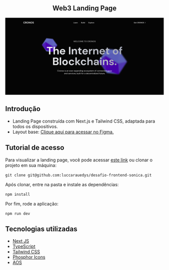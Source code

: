 <h2 align="center">Web3 Landing Page</h2>

<img src="./desktop.png"/>

## Introdução

- Landing Page construída com Next.js e Tailwind CSS, adaptada para todos os dispositivos.
- Layout base: [Clique aqui para acessar no Figma.](https://www.figma.com/file/ZSSEuOWL2CERCeXH84tqMs/Web3-Landing-Page?node-id=102%3A170&t=5yf5wdlf4Gtj2jHZ-1)

## Tutorial de acesso

Para visualizar a landing page, você pode acessar [este link]() ou clonar o projeto em sua máquina:

```
git clone git@github.com:luccarauedys/desafio-frontend-sonica.git
```

Após clonar, entre na pasta e instale as dependências:

```
npm install
```

Por fim, rode a aplicação:

```
npm run dev
```

## Tecnologias utilizadas

- [Next JS](https://nextjs.org/docs)
- [TypeScript](https://www.typescriptlang.org/docs/)
- [Tailwind CSS](https://tailwindcss.com/)
- [Phosphor Icons](https://phosphoricons.com/)
- [AOS](https://michalsnik.github.io/aos/)
